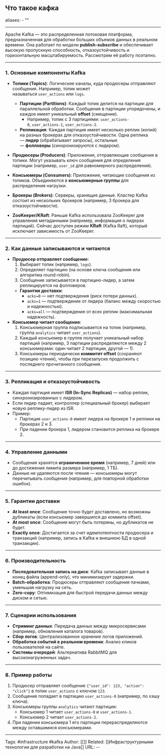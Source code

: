 ## Что такое кафка
aliases: 
	- ""

---

Apache Kafka — это распределенная потоковая платформа, предназначенная для обработки больших объемов данных в реальном времени. Она работает по модели **publish-subscribe** и обеспечивает высокую пропускную способность, отказоустойчивость и горизонтальную масштабируемость. Рассмотрим её работу поэтапно.

---

### 1. **Основные компоненты Kafka**

- **Топики (Topics)**: Логические каналы, куда продюсеры отправляют сообщения. Например, топик может называться `user_actions` или `logs`.
    - **Партиции (Partitions)**: Каждый топик делится на партиции для параллельной обработки. Сообщения в партиции упорядочены, и каждое имеет уникальный **offset** (смещение).
        - Например, топик с 3 партициями: `user_actions-0`, `user_actions-1`, `user_actions-2`.
    - **Репликация**: Каждая партиция имеет несколько реплик (копий) на разных брокерах для отказоустойчивости. Одна реплика — **лидер** (обрабатывает запросы), остальные — **фолловеры** (синхронизируются с лидером).
- **Продюсеры (Producers)**: Приложения, отправляющие сообщения в топики. Могут указывать ключ сообщения для определения партиции (например, `user_id` для равномерного распределения).
    
- **Консьюмеры (Consumers)**: Приложения, читающие сообщения из топиков. Объединяются в **консьюмерные группы** для распределения нагрузки.
- **Брокеры (Brokers)**: Серверы, хранящие данные. Кластер Kafka состоит из нескольких брокеров (например, 3 брокера для отказоустойчивости).
- **ZooKeeper/KRaft**: Раньше Kafka использовала ZooKeeper для управления метаданными (например, информация о лидерах партиций). Сейчас доступен режим **KRaft** (Kafka Raft), который исключает зависимость от ZooKeeper.

---

### 2. **Как данные записываются и читаются**

- **Продюсер отправляет сообщение**:
    1. Выбирает топик (например, `logs`).
    2. Определяет партицию (на основе ключа сообщения или алгоритма round-robin).
    3. Сообщение записывается в партицию-лидер, а затем реплицируется на фолловеров.
    - **Гарантии доставки**:
        - `acks=0` — нет подтверждения (риск потери данных).
        - `acks=1` — подтверждение от лидера (баланс между скоростью и надежностью).
        - `acks=all` — подтверждение от всех реплик (максимальная надежность).
- **Консьюмер читает сообщение**:
    1. Консьюмерная группа подписывается на топик (например, группа `analytics` читает `user_actions`).
    2. Каждый консьюмер в группе получает уникальный набор партиций (например, 3 партиции распределяются между 2 консьюмерами: один читает 2 партиции, другой — 1).
    3. Консьюмеры периодически **коммитят offset** (сохраняют позицию чтения), чтобы при перезапуске продолжить с последнего прочитанного сообщения.

---

### 3. **Репликация и отказоустойчивость**

- Каждая партиция имеет **ISR (In-Sync Replicas)** — набор реплик, синхронизированных с лидером.
- Если лидер падает, контроллер (специальный брокер) выбирает новую реплику-лидер из ISR.
- Пример:
    - Партиция `user_actions-0` имеет лидера на брокере 1 и реплики на брокерах 2 и 3.
    - При падении брокера 1, лидером становится реплика на брокере 2.
---

### 4. **Управление данными**

- Сообщения хранятся **ограниченное время** (например, 7 дней) или до достижения лимита размера (например, 1 ТБ).
- Данные не удаляются после чтения — консьюмеры могут перечитывать сообщения (например, для повторной обработки ошибок).

---

### 5. **Гарантии доставки**

- **At least once**: Сообщение точно будет доставлено, но возможны дубликаты (если консьюмер завершился до коммита offset).
- **At most once**: Сообщения могут быть потеряны, но дубликатов не будет.
- **Exactly once**: Достигается за счет идемпотентности продюсера и транзакций (например, запись в Kafka и внешнюю БД в одной транзакции).

---

### 6. **Производительность**

- **Последовательная запись на диск**: Kafka записывает данные в конец файла (append-only), что минимизирует задержки.
- **Batch-обработка**: Продюсеры отправляют сообщения пачками, уменьшая нагрузку на сеть.
- **Zero-copy**: Оптимизация для быстрой передачи данных между диском и сетью.

---

### 7. **Сценарии использования**

- **Стриминг данных**: Передача данных между микросервисами (например, обновления каталога товаров).
- **Сбор логов**: Централизованное хранение логов приложений.
- **Обработка событий в реальном времени**: Анализ кликов пользователей на сайте.
- **Системы очередей**: Альтернатива RabbitMQ для высоконагруженных задач.

---

### 8. **Пример работы**

1. Продюсер отправляет сообщение `{"user_id": 123, "action": "click"}` в топик `user_actions` с ключом `123`.
2. Сообщение попадает в партицию `user_actions-0` (например, по хэшу ключа).
3. Консьюмеры группы `analytics` читают партиции:
    - Консьюмер 1 читает `user_actions-0` и `user_actions-1`.
    - Консьюмер 2 читает `user_actions-2`.
4. При падении консьюмера 1 его партиции перераспределяются между оставшимися консьюмерами.

---
Tags: #infrastructure #kafka
Author: [[]]
Related: [[Инфраструктурными технологии для разработки на Java]]
URL: -- 